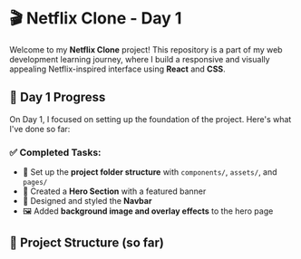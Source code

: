 # 🎬 Netflix Clone - Day 1

Welcome to my **Netflix Clone** project! This repository is a part of my web development learning journey, where I build a responsive and visually appealing Netflix-inspired interface using **React** and **CSS**.

## 📅 Day 1 Progress

On Day 1, I focused on setting up the foundation of the project. Here's what I've done so far:

### ✅ Completed Tasks:
- 🔧 Set up the **project folder structure** with `components/`, `assets/`, and `pages/`
- 🎨 Created a **Hero Section** with a featured banner
- 🧭 Designed and styled the **Navbar**
- 🖼️ Added **background image and overlay effects** to the hero page

## 📂 Project Structure (so far)

